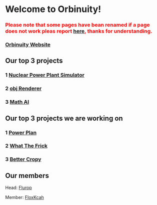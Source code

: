 # Welcome to Orbinuity!

### <span style="color: red;">Please note that some pages have bean renamed if a page does not work pleas report <a href="https://github.com/Orbinuity/Orbinuity.github.io/issues">here</a>, thanks for understanding.</span>

### [Orbinuity Website](https://orbinuity.github.io/)


## Our top 3 projects

### 1 [Nuclear Power Plant Simulator](https://orbinuity.github.io/NuclearPowerPlantSimulator/ProjectPage)

### 2 [obj Renderer](https://orbinuity.github.io/objRenderer/ProjectPage)

### 3 [Math AI](https://orbinuity.github.io/MathAI/ProjectPage)


## Our top 3 projects we are working on

### 1 [Power Plan](https://orbinuity.github.io/PowerPlan/ProjectPage)

### 2 [What The Frick](https://orbinuity.github.io/WhatTheFrick/ProjectPage)

### 3 [Better Cropy](https://orbinuity.github.io/BetterCropy/ProjectPage)


## Our members

Head: [Flurop](https://github.com/Flurop)

Member: [FloxKcah](https://github.com/FloxKcah)
